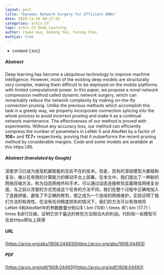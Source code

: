 ```yaml
---
layout: post
title: "Dynamic Network Surgery for Efficient DNNs"
date: 2016-11-10 00:17:25
categories: arXiv_CV
tags: arXiv_CV Deep_Learning
author: Yiwen Guo, Anbang Yao, Yurong Chen
mathjax: true
---
```


* content
{:toc}

##### Abstract
Deep learning has become a ubiquitous technology to improve machine intelligence. However, most of the existing deep models are structurally very complex, making them difficult to be deployed on the mobile platforms with limited computational power. In this paper, we propose a novel network compression method called dynamic network surgery, which can remarkably reduce the network complexity by making on-the-fly connection pruning. Unlike the previous methods which accomplish this task in a greedy way, we properly incorporate connection splicing into the whole process to avoid incorrect pruning and make it as a continual network maintenance. The effectiveness of our method is proved with experiments. Without any accuracy loss, our method can efficiently compress the number of parameters in LeNet-5 and AlexNet by a factor of $\bm{108}\times$ and $\bm{17.7}\times$ respectively, proving that it outperforms the recent pruning method by considerable margins. Code and some models are available at this https URL

##### Abstract (translated by Google)
深度学习已成为提高机器智能的无处不在的技术。但是，现有的深层模型大都结构复杂，难以在有限的计算能力的移动平台上部署。在本文中，我们提出了一种新的网络压缩方法，称为动态网络外科手术，可以通过动态连接修剪显着降低网络复杂度。与之前以贪婪的方式完成这个任务的方法不同，我们在整个过程中正确地加入了连接拼接，避免了不正确的修剪，使之成为一个连续的网络维护。实验证明了我们方法的有效性。在没有任何精度损失的情况下，我们的方法可以有效地将LeNet-5和AlexNet中的参数数量分别以$ \ bm {108} \ times $和$ \ bm {17.7} \ times $进行压缩，证明它优于最近的修剪方法相当大的利润。代码和一些模型可在此https网址上获得

##### URL
[https://arxiv.org/abs/1608.04493](https://arxiv.org/abs/1608.04493)

##### PDF
[https://arxiv.org/pdf/1608.04493](https://arxiv.org/pdf/1608.04493)

